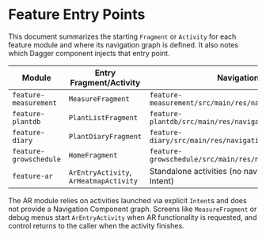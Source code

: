 # Feature Entry Points

This document summarizes the starting `Fragment` or `Activity` for each feature module and where its
navigation graph is defined. It also notes which Dagger component injects that entry point.

| Module                 | Entry Fragment/Activity                | Navigation Graph                                             | Injecting Dagger Component |
|------------------------|----------------------------------------|--------------------------------------------------------------|----------------------------|
| `feature-measurement`  | `MeasureFragment`                      | `feature-measurement/src/main/res/navigation/nav_graph.xml`  | `MeasurementComponent`     |
| `feature-plantdb`      | `PlantListFragment`                    | `feature-plantdb/src/main/res/navigation/nav_graph.xml`      | `PlantDbComponent`         |
| `feature-diary`        | `PlantDiaryFragment`                   | `feature-diary/src/main/res/navigation/diary_nav_graph.xml`  | `DiaryComponent`           |
| `feature-growschedule` | `HomeFragment`                         | `feature-growschedule/src/main/res/navigation/nav_graph.xml` | `GrowScheduleComponent`    |
| `feature-ar`           | `ArEntryActivity`, `ArHeatmapActivity` | Standalone activities (no nav graph; launched via Intent)    | `ArComponent`              |

The AR module relies on activities launched via explicit `Intent`s and does not provide a Navigation
Component graph. Screens like `MeasureFragment` or debug menus start `ArEntryActivity` when AR
functionality is requested, and control returns to the caller when the activity finishes.
